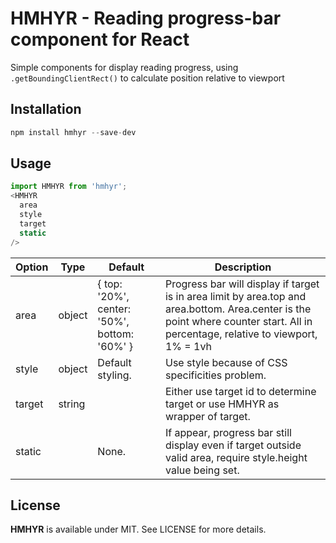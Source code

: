 # HMHYR - Reading progress-bar component for React

Simple components for display reading progress, using `.getBoundingClientRect()` to calculate position relative to viewport

## Installation

``` javascript
npm install hmhyr --save-dev
```

## Usage

``` javascript
import HMHYR from 'hmhyr';
<HMHYR
  area
  style
  target
  static
/>
```

| Option        | Type          | Default                                              | Description  |
| ------------- |---------------|------------------------------------------------------| -------------|
| area          | object        | { top: '20%', center: '50%', bottom: '60%' }           | Progress bar will display if target is in area limit by area.top and area.bottom. Area.center is the point where counter start. All in percentage, relative to viewport, 1% = 1vh|
| style         | object        | Default styling.                                     | Use style because of CSS specificities problem. |
| target        | string        |                                                      | Either use target id to determine target or use HMHYR as wrapper of target. |
| static        |               | None.                                                | If appear, progress bar still display even if target outside valid area, require style.height value being set. | 

## License

**HMHYR** is available under MIT. See LICENSE for more details.

